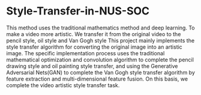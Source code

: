 # Style-Transfer-in-NUS-SOC
This method uses the traditional mathematics method and deep learning. To make a video more  artistic. We transfer it from the original video to the pencil style, oil style and Van Gogh style
This project mainly implements the style transfer algorithm for converting the original image into an artistic image. The specific implementation process uses the traditional mathematical optimization and convolution algorithm to complete the pencil drawing style and oil painting style transfer, and using the Generative Adversarial Nets(GAN) to complete the Van Gogh style transfer algorithm by feature extraction and multi-dimensional feature fusion. On this basis, we complete the video artistic style transfer task.
